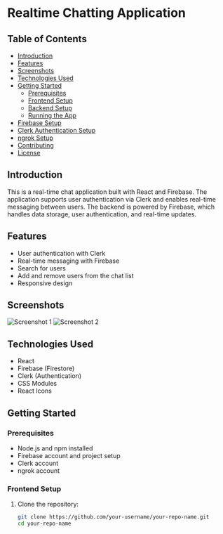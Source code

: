 # Realtime Chatting Application

## Table of Contents

- [Introduction](#introduction)
- [Features](#features)
- [Screenshots](#screenshots)
- [Technologies Used](#technologies-used)
- [Getting Started](#getting-started)
  - [Prerequisites](#prerequisites)
  - [Frontend Setup](#frontend-setup)
  - [Backend Setup](#backend-setup)
  - [Running the App](#running-the-app)
- [Firebase Setup](#firebase-setup)
- [Clerk Authentication Setup](#clerk-authentication-setup)
- [ngrok Setup](#ngrok-setup)
- [Contributing](#contributing)
- [License](#license)

## Introduction

This is a real-time chat application built with React and Firebase. The application supports user authentication via Clerk and enables real-time messaging between users. The backend is powered by Firebase, which handles data storage, user authentication, and real-time updates.

## Features

- User authentication with Clerk
- Real-time messaging with Firebase
- Search for users
- Add and remove users from the chat list
- Responsive design

## Screenshots

![Screenshot 1](link-to-screenshot1)
![Screenshot 2](link-to-screenshot2)

## Technologies Used

- React
- Firebase (Firestore)
- Clerk (Authentication)
- CSS Modules
- React Icons

## Getting Started

### Prerequisites

- Node.js and npm installed
- Firebase account and project setup
- Clerk account
- ngrok account

### Frontend Setup

1. Clone the repository:
   ```sh
   git clone https://github.com/your-username/your-repo-name.git
   cd your-repo-name
